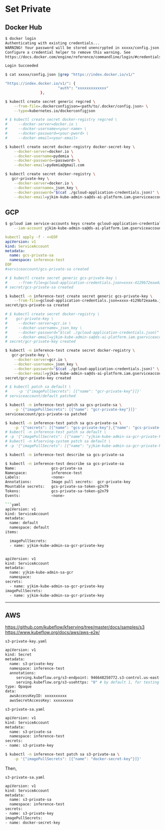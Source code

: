 
# Set Private


## Docker Hub

```sh
$ docker login
Authenticating with existing credentials...
WARNING! Your password will be stored unencrypted in xxxxx/config.json.
Configure a credential helper to remove this warning. See
https://docs.docker.com/engine/reference/commandline/login/#credentials-store

Login Succeeded

$ cat xxxxx/config.json |grep "https://index.docker.io/v1/"

"https://index.docker.io/v1/": {
                        "auth": "xxxxxxxxxxxxx"
                },

$ kubectl create secret generic regcred \
    --from-file=.dockerconfigjson=<path/to/.docker/config.json> \
    --type=kubernetes.io/dockerconfigjson

# $ kubectl create secret docker-registry regcred \
#     --docker-server=docker.io \
#     --docker-username=<your-name> \
#     --docker-password=<your-pword> \
#     --docker-email=<your-email>

$ kubectl create secret docker-registry docker-secret-key \
    --docker-server=docker.io \
    --docker-username=pydemia \
    --docker-password=<password> \
    --docker-email=pydemia@gmail.com
```


```sh
$ kubectl create secret docker-registry \
   gcr-private-key \
    --docker-server=docker.io \
    --docker-username=_json_key \
    --docker-password="$(cat ./gcloud-application-credentials.json)" \
    --docker-email=yjkim-kube-admin-sa@ds-ai-platform.iam.gserviceaccount.com
```

## GCP

```sh
$ gcloud iam service-accounts keys create gcloud-application-credentials.json \
    --iam-account yjkim-kube-admin-sa@ds-ai-platform.iam.gserviceaccount.com
```

```yaml
kubectl apply -f - <<EOF
apiVersion: v1
kind: ServiceAccount
metadata:
  name: gcs-private-sa
  namespace: inference-test
EOF
#serviceaccount/gcs-private-sa created
```

```sh
# $ kubectl create secret generic gcs-private-key \
#     --from-file=gcloud-application-credentials.json=xxxx-4129b72eaa4a.json
# secret/gcs-private-sa created

$ kubectl -n inference-test create secret generic gcs-private-key \
    --from-file=gcloud-application-credentials.json=xxxx-4129b72eaa4a.json
secret/gcs-private-sa created
```


```sh
# $ kubectl create secret docker-registry \
#    gcr-private-key \
#     --docker-server=gcr.io \
#     --docker-username=_json_key \
#     --docker-password="$(cat ./gcloud-application-credentials.json)" \
#     --docker-email=yjkim-kube-admin-sa@ds-ai-platform.iam.gserviceaccount.com
# secret/gcr-private-key created

$ kubectl -n inference-test create secret docker-registry \
   gcr-private-key \
    --docker-server=gcr.io \
    --docker-username=_json_key \
    --docker-password="$(cat ./gcloud-application-credentials.json)" \
    --docker-email=yjkim-kube-admin-sa@ds-ai-platform.iam.gserviceaccount.com
secret/gcr-private-key created
```

```sh
# $ kubectl patch sa default \
#     -p '{"imagePullSecrets": [{"name": "gcr-private-key"}]}'
# serviceaccount/default patched

$ kubectl -n inference-test patch sa gcs-private-sa \
    -p '{"imagePullSecrets": [{"name": "gcr-private-key"}]}'
serviceaccount/gcs-private-sa patched

$ kubectl -n inference-test patch sa gcs-private-sa \
    -p '{"secrets": [{"name": "gcs-private-key"},{"name": "gcs-private-sa-token-qhx6w"}],"imagePullSecrets": [{"name": "gcr-private-key"}]}'
# kubectl -n inference-test patch sa default \
# -p '{"imagePullSecrets": [{"name": "yjkim-kube-admin-sa-gcr-private-key"}]}'
# kubectl -n kfserving-system patch sa default \
# -p '{"imagePullSecrets": [{"name": "yjkim-kube-admin-sa-gcr-private-key"}]}'
```

```sh
$ kubectl -n inference-test describe sa gcs-private-sa
```

```sh
$ kubectl -n inference-test describe sa gcs-private-sa
Name:                gcs-private-sa
Namespace:           inference-test
Labels:              <none>
Annotations:         Image pull secrets:  gcr-private-key
Mountable secrets:   gcs-private-sa-token-g2n79
Tokens:              gcs-private-sa-token-g2n79
Events:              <none>

```yaml
apiVersion: v1
kind: ServiceAccount
metadata:
  name: default
  namespace: default
items:

  imagePullSecrets:
  - name: yjkim-kube-admin-sa-gcr-private-key


apiVersion: v1
kind: ServiceAccount
metadata:
  name: yjkim-kube-admin-sa-gcr
  namespace: 
secrets:
  - name: yjkim-kube-admin-sa-gcr-private-key
imagePullSecrets:
  - name: yjkim-kube-admin-sa-gcr-private-key
```

---


## AWS

<https://github.com/kubeflow/kfserving/tree/master/docs/samples/s3>
<https://www.kubeflow.org/docs/aws/aws-e2e/>

`s3-private-key.yaml`
```sh
apiVersion: v1
kind: Secret
metadata:
  name: s3-private-key
  namespace: inference-test
  annotations:
     serving.kubeflow.org/s3-endpoint: 946648250772.s3-control.us-east-2.amazonaws.com # replace with your s3 endpoint
     serving.kubeflow.org/s3-usehttps: "0" # by default 1, for testing with minio you need to set to 0
type: Opaque
data:
  awsAccessKeyID: xxxxxxxxxx
  awsSecretAccessKey: xxxxxxxxx

```

`s3-private-sa.yaml`
```sh
apiVersion: v1
kind: ServiceAccount
metadata:
  name: s3-private-sa
  namespace: inference-test
secrets:
- name: s3-private-key
```

```sh
$ kubectl -n inference-test patch sa s3-private-sa \
    -p '{"imagePullSecrets": [{"name": "docker-secret-key"}]}'
```

Then,

`s3-private-sa.yaml`
```sh
apiVersion: v1
kind: ServiceAccount
metadata:
  name: s3-private-sa
  namespace: inference-test
secrets:
- name: s3-private-key
imagePullSecrets:
- name: docker-secret-key
```